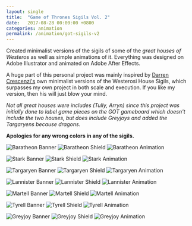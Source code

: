 ```yaml
---
layout: single
title:  "Game of Thrones Sigils Vol. 2"
date:   2017-08-28 00:00:00 +0800
categories: animation
permalink: /animation/got-sigils-v2
---
```


Created minimalist versions of the sigils of some of the *great houses of Westeros* as well as simple animations of it. Everything was designed on Adobe Illustrator and animated on Adobe After Effects.


A huge part of this personal project was mainly inspired by [Darren Crescenzi's](http://www.dcrsnz.com/westeros/) own minimalist versions of the Westerosi House Sigils, which surpasses my own project in both scale and execution. If you like my version, then his will just blow your mind. 

*Not all great houses were includes (Tully, Arryn) since this project was initially done to label game pieces on the GOT gameboard which doesn't include the two houses, but does include Greyjoys and added the Targaryens because dragons.*

**Apologies for any wrong colors in any of the sigils.**

![Baratheon Banner](https://storage.googleapis.com/magtanggol-github-io/got-v2/Baratheon_Banner.png)
![Baratheon Shield](https://storage.googleapis.com/magtanggol-github-io/got-v2/Baratheon_Shield.png)
![Baratheon Animation](https://storage.googleapis.com/magtanggol-github-io/got-v2/Baratheon.gif)

![Stark Banner](https://storage.googleapis.com/magtanggol-github-io/got-v2/Stark_Banner.png)
![Stark Shield](https://storage.googleapis.com/magtanggol-github-io/got-v2/Stark_Shield.png)
![Stark Animation](https://storage.googleapis.com/magtanggol-github-io/got-v2/Stark.gif)

![Targaryen Banner](https://storage.googleapis.com/magtanggol-github-io/got-v2/Targaryen_Banner.png)
![Targaryen Shield](https://storage.googleapis.com/magtanggol-github-io/got-v2/Targaryen_Shield.png)
![Targaryen Animation](https://storage.googleapis.com/magtanggol-github-io/got-v2/Targaryen.gif)

![Lannister Banner](https://storage.googleapis.com/magtanggol-github-io/got-v2/Lannister_Banner.png)
![Lannister Shield](https://storage.googleapis.com/magtanggol-github-io/got-v2/Lannister_Shield.png)
![Lannister Animation](https://storage.googleapis.com/magtanggol-github-io/got-v2/Lannister.gif)

![Martell Banner](https://storage.googleapis.com/magtanggol-github-io/got-v2/Martell_Banner.png)
![Martell Shield](https://storage.googleapis.com/magtanggol-github-io/got-v2/Martell_Shield.png)
![Martell Animation](https://storage.googleapis.com/magtanggol-github-io/got-v2/Martell.gif)

![Tyrell Banner](https://storage.googleapis.com/magtanggol-github-io/got-v2/Tyrell_Banner.png)
![Tyrell Shield](https://storage.googleapis.com/magtanggol-github-io/got-v2/Tyrell_Shield.png)
![Tyrell Animation](https://storage.googleapis.com/magtanggol-github-io/got-v2/Tyrell.gif)

![Greyjoy Banner](https://storage.googleapis.com/magtanggol-github-io/got-v2/Greyjoy_Banner.png)
![Greyjoy Shield](https://storage.googleapis.com/magtanggol-github-io/got-v2/Greyjoy_Shield.png)
![Greyjoy Animation](https://storage.googleapis.com/magtanggol-github-io/got-v2/Greyjoy.gif)